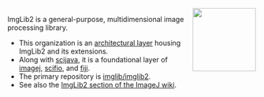 <img align="right" width="128" src="https://imagej.net/media/icons/imglib2.png">

ImgLib2 is a general-purpose, multidimensional image processing library.

* This organization is an [architectural layer](https://imagej.net/develop/architecture#organizational-structure) housing ImgLib2 and its extensions.
* Along with [scijava](https://github.com/scijava), it is a foundational layer of [imagej](https://github.com/imagej), [scifio](https://github.com/scifio), and [fiji](https://github.com/fiji).
* The primary repository is [imglib/imglib2](https://github.com/imglib/imglib2).
* See also the [ImgLib2 section of the ImageJ wiki](https://imagej.net/libs/imglib2).
